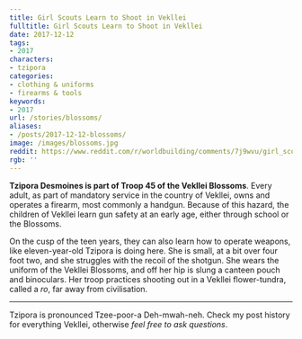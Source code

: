 ```yaml
---
title: Girl Scouts Learn to Shoot in Vekllei
fulltitle: Girl Scouts Learn to Shoot in Vekllei
date: 2017-12-12
tags:
- 2017
characters:
- tzipora
categories:
- clothing & uniforms
- firearms & tools
keywords:
- 2017
url: /stories/blossoms/
aliases:
- /posts/2017-12-12-blossoms/
image: /images/blossoms.jpg
reddit: https://www.reddit.com/r/worldbuilding/comments/7j9wvu/girl_scouts_learn_to_shoot_in_vekllei/
rgb: ''
---
```

**Tzipora Desmoines is part of Troop 45 of the Vekllei Blossoms**. Every adult, as part of mandatory service in the country of Vekllei, owns and operates a firearm, most commonly a handgun. Because of this hazard, the children of Vekllei learn gun safety at an early age, either through school or the Blossoms.

On the cusp of the teen years, they can also learn how to operate weapons, like eleven-year-old Tzipora is doing here. She is small, at a bit over four foot two, and she struggles with the recoil of the shotgun. She wears the uniform of the Vekllei Blossoms, and off her hip is slung a canteen pouch and binoculars. Her troop practices shooting out in a Vekllei flower-tundra, called a *ro*, far away from civilisation.

*****

Tzipora is pronounced Tzee-poor-a Deh-mwah-neh. Check my post history for everything Vekllei, otherwise *feel free to ask questions*.
